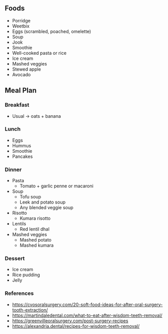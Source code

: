 ## Foods
- Porridge
- Weetbix
- Eggs (scrambled, poached, omelette)
- Soup
- Jook
- Smoothie
- Well-cooked pasta or rice
- Ice cream
- Mashed veggies
- Stewed apple
- Avocado

## Meal Plan

### Breakfast
- Usual -> oats + banana

### Lunch
- Eggs
- Hummus
- Smoothie
- Pancakes

### Dinner
- Pasta
	- Tomato + garlic penne or macaroni
- Soup
	- Tofu soup
	- Leek and potato soup
	- Any blended veggie soup
- Risotto
	- Kumara risotto
- Lentils
	- Red lentil dhal
- Mashed veggies
	- Mashed potato
	- Mashed kumara

### Dessert
- Ice cream
- Rice pudding
- Jelly

### References
- https://cvosoralsurgery.com/20-soft-food-ideas-for-after-oral-surgery-tooth-extraction/
- https://martindaledental.com/what-to-eat-after-wisdom-teeth-removal/
- https://greenvilleoralsurgery.com/post-surgery-recipes
- https://alexandria.dental/recipes-for-wisdom-teeth-removal/